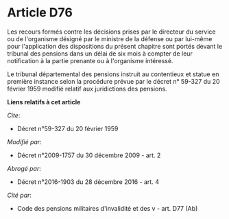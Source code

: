 # Article D76

Les recours formés contre les décisions prises par le directeur du service ou de l'organisme désigné par le ministre de la
défense ou par lui-même pour l'application des dispositions du présent chapitre sont portés devant le tribunal des pensions
dans un délai de six mois à compter de leur notification à la partie prenante ou à l'organisme intéressé. 

Le tribunal départemental des pensions instruit au contentieux et statue en première instance selon la procédure prévue par
le décret n° 59-327 du 20 février 1959 modifié relatif aux juridictions des pensions.

**Liens relatifs à cet article**

_Cite_:

  - Décret n°59-327 du 20 février 1959

_Modifié par_:

  - Décret n°2009-1757 du 30 décembre 2009 - art. 2

_Abrogé par_:

  - Décret n°2016-1903 du 28 décembre 2016 - art. 4

_Cité par_:

  - Code des pensions militaires d'invalidité et des v - art. D77 (Ab)
